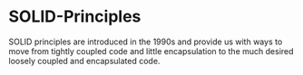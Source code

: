 # SOLID-Principles
SOLID principles are introduced in the 1990s and provide us with ways to move from tightly coupled code and little encapsulation to the much desired loosely coupled and encapsulated code. 
